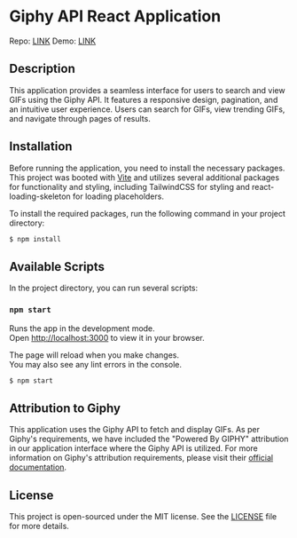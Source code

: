 # Giphy API React Application

Repo: [LINK](https://github.com/mikenieva/exercise-gif)
Demo: [LINK]()

## Description

This application provides a seamless interface for users to search and view GIFs using the Giphy API. It features a responsive design, pagination, and an intuitive user experience. Users can search for GIFs, view trending GIFs, and navigate through pages of results.

## Installation

Before running the application, you need to install the necessary packages. This project was booted with [Vite](https://vitejs.dev) and utilizes several additional packages for functionality and styling, including TailwindCSS for styling and react-loading-skeleton for loading placeholders.

To install the required packages, run the following command in your project directory:

```bash
$ npm install
```

## Available Scripts

In the project directory, you can run several scripts:

### `npm start`

Runs the app in the development mode.\
Open [http://localhost:3000](http://localhost:3000) to view it in your browser.

The page will reload when you make changes.\
You may also see any lint errors in the console.

```bash
$ npm start
```

## Attribution to Giphy

This application uses the Giphy API to fetch and display GIFs. As per Giphy's requirements, we have included the "Powered By GIPHY" attribution in our application interface where the Giphy API is utilized. For more information on Giphy's attribution requirements, please visit their [official documentation](https://developers.giphy.com/docs/api/#quick-start-guide).

## License

This project is open-sourced under the MIT license. See the [LICENSE](LICENSE) file for more details.
